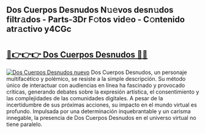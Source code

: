 ## Dos Cuerpos Desnudos N𝚞𝚎vos desn𝚞dos filtr𝚊dos - Parts-3Dr F𝚘tos vid𝚎o - C𝚘ntenido atr𝚊ctivo y4CGc

# <h2><a href="http://mb6ujb.tromn.icu/?c=Dos+Cuerpos+Desnudos">🔗👉👉👉 Dos Cuerpos Desnudos 🔗🔗</a></h2>

[![Dos Cuerpos Desnudos nuevo](https://i.imgur.com/pEAQMta.gif)](http://mb6ujb.tromn.icu/?c=Dos+Cuerpos+Desnudos)
Dos Cuerpos Desnudos, un personaje multifacético y polémico, se resiste a la simple descripción. Su método único de interactuar con audiencias en línea ha fascinado y provocado críticas, generando debates sobre la expresión artística, el consentimiento y las complejidades de las comunidades digitales. A pesar de la incertidumbre de sus próximas acciones, su impacto en el mundo virtual es profundo. Impulsada por una determinación inquebrantable y un carisma innegable, la presencia de Dos Cuerpos Desnudos en el universo virtual no tiene paralelo.
